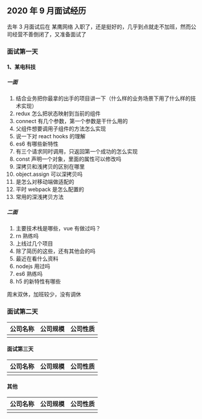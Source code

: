 ## 2020 年 9 月面试经历

去年 3 月面试后在 某鹰网络 入职了，还是挺好的，几乎到点就走不加班，然而公司经营不善倒闭了，又准备面试了

### 面试第一天

#### 1、某电科技

##### 一面

1. 结合业务把你最拿的出手的项目讲一下（什么样的业务场景下用了什么样的技术实现）
2. redux 怎么把状态映射到当前的组件
3. connect 有几个参数，第一个参数是干什么用的
4. 父组件想要调用子组件的方法怎么实现
5. 说一下对 react hooks 的理解
6. es6 有哪些新特性
7. 有三个请求同时调用，只返回第一个成功的怎么实现
8. const 声明一个对象，里面的属性可以修改吗
9. 深拷贝和浅拷贝的区别在哪里
10. object.assign 可以深拷贝吗
11. 是怎么对移动端做适配的
12. 平时 webpack 是怎么配置的
13. 常用的深浅拷贝方法

##### 二面

1. 主要技术栈是哪些，vue 有做过吗？
2. rn 熟练吗
3. 上线过几个项目
4. 除了简历的这些，还有其他会的吗
5. 最近在看什么资料
6. nodejs 用过吗
7. es6 熟练吗
8. h5 的新特性有哪些

周末双休，加班较少，没有调休

### 面试第二天

| 公司名称 | 公司规模 | 公司性质 |
| -------- | -------- | -------- |
|          |          |          |

#### 面试第三天

| 公司名称 | 公司规模 | 公司性质 |
| -------- | -------- | -------- |
|          |          |          |

#### 其他

| 公司名称 | 公司规模 | 公司性质 |
| -------- | -------- | -------- |
|          |          |          |
